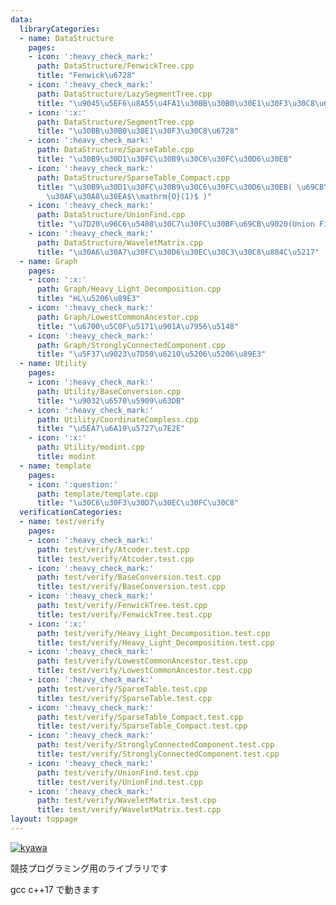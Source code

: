 ```yaml
---
data:
  libraryCategories:
  - name: DataStructure
    pages:
    - icon: ':heavy_check_mark:'
      path: DataStructure/FenwickTree.cpp
      title: "Fenwick\u6728"
    - icon: ':heavy_check_mark:'
      path: DataStructure/LazySegmentTree.cpp
      title: "\u9045\u5EF6\u8A55\u4FA1\u30BB\u30B0\u30E1\u30F3\u30C8\u6728"
    - icon: ':x:'
      path: DataStructure/SegmentTree.cpp
      title: "\u30BB\u30B0\u30E1\u30F3\u30C8\u6728"
    - icon: ':heavy_check_mark:'
      path: DataStructure/SparseTable.cpp
      title: "\u30B9\u30D1\u30FC\u30B9\u30C6\u30FC\u30D6\u30EB"
    - icon: ':heavy_check_mark:'
      path: DataStructure/SparseTable_Compact.cpp
      title: "\u30B9\u30D1\u30FC\u30B9\u30C6\u30FC\u30D6\u30EB( \u69CB\u7BC9$\\mathrm{O}(N)$\u30FB\
        \u30AF\u30A8\u30EA$\\mathrm{O}(1)$ )"
    - icon: ':heavy_check_mark:'
      path: DataStructure/UnionFind.cpp
      title: "\u7D20\u96C6\u5408\u30C7\u30FC\u30BF\u69CB\u9020(Union Find)"
    - icon: ':heavy_check_mark:'
      path: DataStructure/WaveletMatrix.cpp
      title: "\u30A6\u30A7\u30FC\u30D6\u30EC\u30C3\u30C8\u884C\u5217"
  - name: Graph
    pages:
    - icon: ':x:'
      path: Graph/Heavy_Light_Decomposition.cpp
      title: "HL\u5206\u89E3"
    - icon: ':heavy_check_mark:'
      path: Graph/LowestCommonAncestor.cpp
      title: "\u6700\u5C0F\u5171\u901A\u7956\u5148"
    - icon: ':heavy_check_mark:'
      path: Graph/StronglyConnectedComponent.cpp
      title: "\u5F37\u9023\u7D50\u6210\u5206\u5206\u89E3"
  - name: Utility
    pages:
    - icon: ':heavy_check_mark:'
      path: Utility/BaseConversion.cpp
      title: "\u9032\u6570\u5909\u63DB"
    - icon: ':heavy_check_mark:'
      path: Utility/CoordinateCompless.cpp
      title: "\u5EA7\u6A19\u5727\u7E2E"
    - icon: ':x:'
      path: Utility/modint.cpp
      title: modint
  - name: template
    pages:
    - icon: ':question:'
      path: template/template.cpp
      title: "\u30C6\u30F3\u30D7\u30EC\u30FC\u30C8"
  verificationCategories:
  - name: test/verify
    pages:
    - icon: ':heavy_check_mark:'
      path: test/verify/Atcoder.test.cpp
      title: test/verify/Atcoder.test.cpp
    - icon: ':heavy_check_mark:'
      path: test/verify/BaseConversion.test.cpp
      title: test/verify/BaseConversion.test.cpp
    - icon: ':heavy_check_mark:'
      path: test/verify/FenwickTree.test.cpp
      title: test/verify/FenwickTree.test.cpp
    - icon: ':x:'
      path: test/verify/Heavy_Light_Decomposition.test.cpp
      title: test/verify/Heavy_Light_Decomposition.test.cpp
    - icon: ':heavy_check_mark:'
      path: test/verify/LowestCommonAncestor.test.cpp
      title: test/verify/LowestCommonAncestor.test.cpp
    - icon: ':heavy_check_mark:'
      path: test/verify/SparseTable.test.cpp
      title: test/verify/SparseTable.test.cpp
    - icon: ':heavy_check_mark:'
      path: test/verify/SparseTable_Compact.test.cpp
      title: test/verify/SparseTable_Compact.test.cpp
    - icon: ':heavy_check_mark:'
      path: test/verify/StronglyConnectedComponent.test.cpp
      title: test/verify/StronglyConnectedComponent.test.cpp
    - icon: ':heavy_check_mark:'
      path: test/verify/UnionFind.test.cpp
      title: test/verify/UnionFind.test.cpp
    - icon: ':heavy_check_mark:'
      path: test/verify/WaveletMatrix.test.cpp
      title: test/verify/WaveletMatrix.test.cpp
layout: toppage
---
```

[![kyawa](https://img.shields.io/endpoint?url=https%3A%2F%2Fatcoder-badges.now.sh%2Fapi%2Fatcoder%2Fjson%2Fkyawa)](https://atcoder.jp/users/kyawa)

競技プログラミング用のライブラリです

gcc c++17 で動きます
